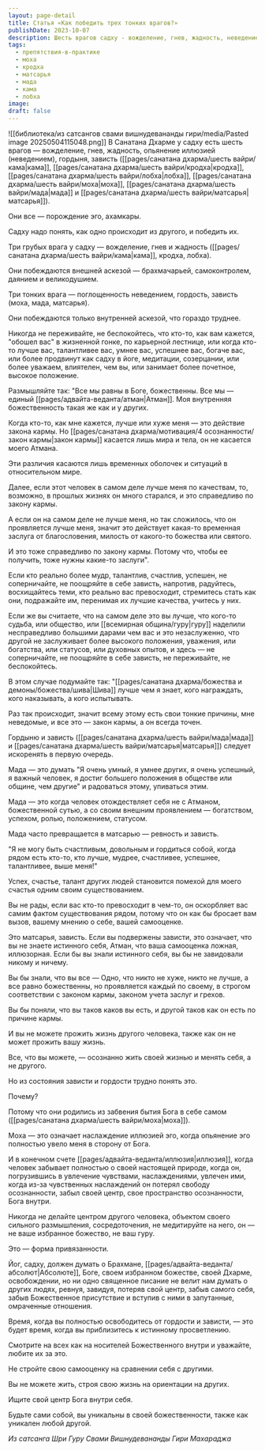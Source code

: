 ```yaml
---
layout: page-detail
title: Статья «Как победить трех тонких врагов?»
publishDate: 2023-10-07
description: Шесть врагов садху - вожделение, гнев, жадность, неведение, гордыня и зависть - порождения эго, преодолеваются внешней и внутренней аскезой. Зависть и гордыня возникают из забвения своей истинной природы, а сравнение себя с другими ведёт к страданиям. Освобождение приходит через осознание своей божественной сути, уважение к другим и отказ от привязанности к чужим успехам и статусам.
tags:
  - препятствия-в-практике
  - моха
  - кродха
  - матсарья
  - мада
  - кама
  - лобха
image: 
draft: false
---
```

![[библиотека/из сатсангов свами вишнудевананды гири/media/Pasted image 20250504115048.png]]
 В Санатана Дхарме у садху есть шесть врагов — вожделение, гнев, жадность, опьянение иллюзией (неведением), гордыня, зависть ([[pages/санатана дхарма/шесть вайри/кама|кама]], [[pages/санатана дхарма/шесть вайри/кродха|кродха]], [[pages/санатана дхарма/шесть вайри/лобха|лобха]], [[pages/санатана дхарма/шесть вайри/моха|моха]], [[pages/санатана дхарма/шесть вайри/мада|мада]] и [[pages/санатана дхарма/шесть вайри/матсарья|матсарья]]).

 Они все — порождение эго, ахамкары.

 Садху надо понять, как одно происходит из другого, и победить их.

 Три грубых врага у садху — вожделение, гнев и жадность ([[pages/санатана дхарма/шесть вайри/кама|кама]], кродха, лобха).

 Они побеждаются внешней аскезой — брахмачарьей, самоконтролем, даянием и великодушием.

 Три тонких врага — поглощенность неведением, гордость, зависть (моха, мада, матсарья).

 Они побеждаются только внутренней аскезой, что гораздо труднее.

  
 Никогда не переживайте, не беспокойтесь, что кто-то, как вам кажется, "обошел вас" в жизненной гонке, по карьерной лестнице, или когда кто-то лучше вас, талантливее вас, умнее вас, успешнее вас, богаче вас, или более продвинут как садху в йоге, медитации, созерцании, или более уважаем, влиятелен, чем вы, или занимает более почетное, высокое положение.

 Размышляйте так: "Все мы равны в Боге, божественны. Все мы — единый [[pages/адвайта-веданта/атман|Атман]]. Моя внутренняя божественность такая же как и у других.

 Когда кто-то, как мне кажется, лучше или хуже меня — это действие закона кармы. Но [[pages/санатана дхарма/мотивация/4 осознанности/закон кармы|закон кармы]] касается лишь мира и тела, он не касается моего Атмана.

 Эти различия касаются лишь временных оболочек и ситуаций в относительном мире.

 Далее, если этот человек в самом деле лучше меня по качествам, то, возможно, в прошлых жизнях он много старался, и это справедливо по закону кармы.

 А если он на самом деле не лучше меня, но так сложилось, что он проявляется лучше меня, значит это действует какая-то временная заслуга от благословения, милость от какого-то божества или святого.

 И это тоже справедливо по закону кармы. Потому что, чтобы ее получить, тоже нужны какие-то заслуги".

  
 Если кто реально более мудр, талантлив, счастлив, успешен, не соперничайте, не поощряйте в себе зависть, напротив, радуйтесь, восхищайтесь теми, кто реально вас превосходит, стремитесь стать как они, подражайте им, перенимая их лучшие качества, учитесь у них.

 Если же вы считаете, что на самом деле это вы лучше, что кого-то судьба, или общество, или [[всемирная община/гуру|гуру]] наделили несправедливо большими дарами чем вас и это незаслуженно, что другой не заслуживает более высокого положения, уважения, или богатства, или статусов, или духовных опытов, и здесь — не соперничайте, не поощряйте в себе зависть, не переживайте, не беспокойтесь.

 В этом случае подумайте так: "[[pages/санатана дхарма/божества и демоны/божества/шива|Шива]] лучше чем я знает, кого награждать, кого наказывать, а кого испытывать.

 Раз так происходит, значит всему этому есть свои тонкие причины, мне неведомые, и все это — закон кармы, а он всегда точен.

 Гордыню и зависть ([[pages/санатана дхарма/шесть вайри/мада|мада]] и [[pages/санатана дхарма/шесть вайри/матсарья|матсарья]]) следует искоренять в первую очередь.

 Мада — это думать "Я очень умный, я умнее других, я очень успешный, я важный человек, я достиг большего положения в обществе или общине, чем другие" и радоваться этому, упиваться этим.

 Мада — это когда человек отождествляет себя не с Атманом, божественной сутью, а со своим внешним проявлением — богатством, успехом, ролью, положением, статусом.

 Мада часто превращается в матсарью — ревность и зависть.

 "Я не могу быть счастливым, довольным и гордиться собой, когда рядом есть кто-то, кто лучше, мудрее, счастливее, успешнее, талантливее, выше меня!"

 Успех, счастье, талант других людей становится помехой для моего счастья одним своим существованием.

 Вы не рады, если вас кто-то превосходит в чем-то, он оскорбляет вас самим фактом существования рядом, потому что он как бы бросает вам вызов, вашему мнению о себе, вашей самооценке.

 Это матсарья, зависть. Если вы подвержены зависти, это означает, что вы не знаете истинного себя, Атман, что ваша самооценка ложная, иллюзорная. Если бы вы знали истинного себя, вы бы не завидовали никому и ничему.

 Вы бы знали, что вы все — Одно, что никто не хуже, никто не лучше, а все равно божественны, но проявляется каждый по своему, в строгом соответствии с законом кармы, законом учета заслуг и грехов.

 Вы бы поняли, что вы таков каков вы есть, и другой таков как он есть по причине кармы.

 И вы не можете прожить жизнь другого человека, также как он не может прожить вашу жизнь.

 Все, что вы можете, — осознанно жить своей жизнью и менять себя, а не другого.

 Но из состояния зависти и гордости трудно понять это.

 Почему?

 Потому что они родились из забвения бытия Бога в себе самом ([[pages/санатана дхарма/шесть вайри/моха|моха]]).

  
 Моха — это означает наслаждение иллюзией эго, когда опьянение эго полностью увело меня в сторону от Бога.

 И в конечном счете [[pages/адвайта-веданта/иллюзия|иллюзия]], когда человек забывает полностью о своей настоящей природе, когда он, погрузившись в увлечение чувствами, наслаждениями, увлечен ими, когда из-за чувственных наслаждений он потерял свободу осознанности, забыл своей центр, свое пространство осознанности, Бога внутри.

 Никогда не делайте центром другого человека, объектом своего сильного размышления, сосредоточения, не медитируйте на него, он — не ваше избранное божество, не ваш гуру.

 Это — форма привязанности.

 Йог, садху, должен думать о Брахмане, [[pages/адвайта-веданта/абсолют|Абсолюте]], Боге, своем избранном божестве, своей Дхарме, освобождении, но ни одно священное писание не велит нам думать о других людях, ревнуя, завидуя, потеряв свой центр, забыв самого себя, забыв Божественное присутствие и вступив с ними в запутанные, омраченные отношения.

 Время, когда вы полностью освободитесь от гордости и зависти, — это будет время, когда вы приблизитесь к истинному просветлению.

  
 Смотрите на всех как на носителей Божественного внутри и уважайте, любите их за это.

 Не стройте свою самооценку на сравнении себя с другими.

 Вы не можете жить, строя свою жизнь на ориентации на других.

 Ищите свой центр Бога внутри себя.

 Будьте сами собой, вы уникальны в своей божественности, также как уникален любой другой.

 *Из сатсанга Шри Гуру Свами Вишнудевананды Гири Махараджа*